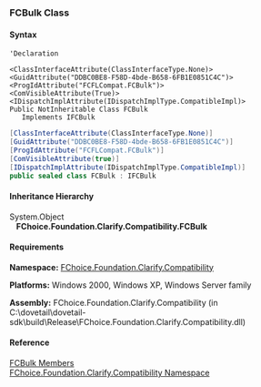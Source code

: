 ﻿### FCBulk Class

#### Syntax

```vbnet
'Declaration

<ClassInterfaceAttribute(ClassInterfaceType.None)>
<GuidAttribute("DDBC0BE8-F58D-4bde-B658-6FB1E0851C4C")>
<ProgIdAttribute("FCFLCompat.FCBulk")>
<ComVisibleAttribute(True)>
<IDispatchImplAttribute(IDispatchImplType.CompatibleImpl)>
Public NotInheritable Class FCBulk 
   Implements IFCBulk 
```

```csharp
[ClassInterfaceAttribute(ClassInterfaceType.None)]
[GuidAttribute("DDBC0BE8-F58D-4bde-B658-6FB1E0851C4C")]
[ProgIdAttribute("FCFLCompat.FCBulk")]
[ComVisibleAttribute(true)]
[IDispatchImplAttribute(IDispatchImplType.CompatibleImpl)]
public sealed class FCBulk : IFCBulk  
```

#### Inheritance Hierarchy

System.Object  
   **FChoice.Foundation.Clarify.Compatibility.FCBulk**  

#### Requirements

**Namespace:** [FChoice.Foundation.Clarify.Compatibility](FChoice.Foundation.Clarify.Compatibility~FChoice.Foundation.Clarify.Compatibility_namespace.md)

**Platforms:** Windows 2000, Windows XP, Windows Server family

**Assembly:** FChoice.Foundation.Clarify.Compatibility (in C:\\dovetail\\dovetail-sdk\\build\\Release\\FChoice.Foundation.Clarify.Compatibility.dll)

#### Reference

[FCBulk Members](FChoice.Foundation.Clarify.Compatibility~FChoice.Foundation.Clarify.Compatibility.FCBulk_members.md)  
[FChoice.Foundation.Clarify.Compatibility Namespace](FChoice.Foundation.Clarify.Compatibility~FChoice.Foundation.Clarify.Compatibility_namespace.md)